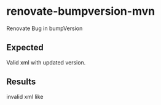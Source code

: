 # renovate-bumpversion-mvn
Renovate Bug in bumpVersion

## Expected 
Valid xml with updated version.

## Results
invalid xml like

